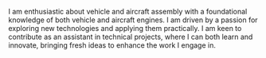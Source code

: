 I am enthusiastic about vehicle and aircraft assembly with a foundational knowledge of both vehicle and aircraft engines. I am driven by a passion for exploring new technologies and applying them practically. I am keen to contribute as an assistant in technical projects, where I can both learn and innovate, bringing fresh ideas to enhance the work I engage in.
